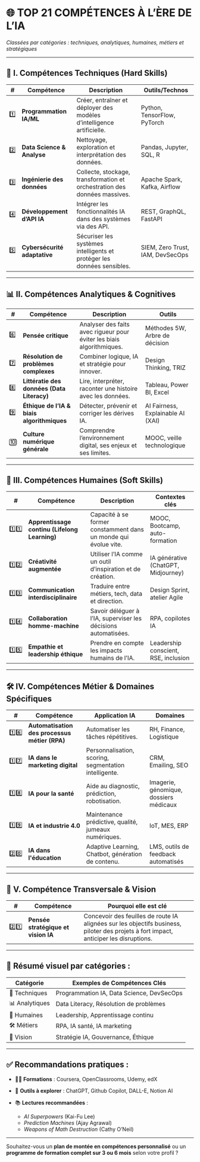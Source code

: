 # 🌐 TOP 21 COMPÉTENCES À L’ÈRE DE L’IA

*Classées par catégories : techniques, analytiques, humaines, métiers et stratégiques*

---

## 🧠 I. Compétences Techniques (Hard Skills)

| #   | Compétence                   | Description                                                               | Outils/Technos                   |
| --- | ---------------------------- | ------------------------------------------------------------------------- | -------------------------------- |
| 1️⃣ | **Programmation IA/ML**      | Créer, entraîner et déployer des modèles d’intelligence artificielle.     | Python, TensorFlow, PyTorch      |
| 2️⃣ | **Data Science & Analyse**   | Nettoyage, exploration et interprétation des données.                     | Pandas, Jupyter, SQL, R          |
| 3️⃣ | **Ingénierie des données**   | Collecte, stockage, transformation et orchestration des données massives. | Apache Spark, Kafka, Airflow     |
| 4️⃣ | **Développement d’API IA**   | Intégrer les fonctionnalités IA dans des systèmes via des API.            | REST, GraphQL, FastAPI           |
| 5️⃣ | **Cybersécurité adaptative** | Sécuriser les systèmes intelligents et protéger les données sensibles.    | SIEM, Zero Trust, IAM, DevSecOps |

---

## 📊 II. Compétences Analytiques & Cognitives

| #   | Compétence                                 | Description                                                           | Outils                            |
| --- | ------------------------------------------ | --------------------------------------------------------------------- | --------------------------------- |
| 6️⃣ | **Pensée critique**                        | Analyser des faits avec rigueur pour éviter les biais algorithmiques. | Méthodes 5W, Arbre de décision    |
| 7️⃣ | **Résolution de problèmes complexes**      | Combiner logique, IA et stratégie pour innover.                       | Design Thinking, TRIZ             |
| 8️⃣ | **Littératie des données (Data Literacy)** | Lire, interpréter, raconter une histoire avec les données.            | Tableau, Power BI, Excel          |
| 9️⃣ | **Éthique de l’IA & biais algorithmiques** | Détecter, prévenir et corriger les dérives IA.                        | AI Fairness, Explainable AI (XAI) |
| 🔟  | **Culture numérique générale**             | Comprendre l’environnement digital, ses enjeux et ses limites.        | MOOC, veille technologique        |

---

## 🧬 III. Compétences Humaines (Soft Skills)

| #      | Compétence                                    | Description                                                     | Contextes clés                       |
| ------ | --------------------------------------------- | --------------------------------------------------------------- | ------------------------------------ |
| 1️⃣1️⃣ | **Apprentissage continu (Lifelong Learning)** | Capacité à se former constamment dans un monde qui évolue vite. | MOOC, Bootcamp, auto-formation       |
| 1️⃣2️⃣ | **Créativité augmentée**                      | Utiliser l’IA comme un outil d’inspiration et de création.      | IA générative (ChatGPT, Midjourney)  |
| 1️⃣3️⃣ | **Communication interdisciplinaire**          | Traduire entre métiers, tech, data et direction.                | Design Sprint, atelier Agile         |
| 1️⃣4️⃣ | **Collaboration homme-machine**               | Savoir déléguer à l’IA, superviser les décisions automatisées.  | RPA, copilotes IA                    |
| 1️⃣5️⃣ | **Empathie et leadership éthique**            | Prendre en compte les impacts humains de l’IA.                  | Leadership conscient, RSE, inclusion |

---

## 🛠 IV. Compétences Métier & Domaines Spécifiques

| #      | Compétence                                    | Application IA                                        | Domaines                               |
| ------ | --------------------------------------------- | ----------------------------------------------------- | -------------------------------------- |
| 1️⃣6️⃣ | **Automatisation des processus métier (RPA)** | Automatiser les tâches répétitives.                   | RH, Finance, Logistique                |
| 1️⃣7️⃣ | **IA dans le marketing digital**              | Personnalisation, scoring, segmentation intelligente. | CRM, Emailing, SEO                     |
| 1️⃣8️⃣ | **IA pour la santé**                          | Aide au diagnostic, prédiction, robotisation.         | Imagerie, génomique, dossiers médicaux |
| 1️⃣9️⃣ | **IA et industrie 4.0**                       | Maintenance prédictive, qualité, jumeaux numériques.  | IoT, MES, ERP                          |
| 2️⃣0️⃣ | **IA dans l'éducation**                       | Adaptive Learning, Chatbot, génération de contenu.    | LMS, outils de feedback automatisés    |

---

## 🧭 V. Compétence Transversale & Vision

| #      | Compétence                          | Pourquoi elle est clé                                                                                                                 |
| ------ | ----------------------------------- | ------------------------------------------------------------------------------------------------------------------------------------- |
| 2️⃣1️⃣ | **Pensée stratégique et vision IA** | Concevoir des feuilles de route IA alignées sur les objectifs business, piloter des projets à fort impact, anticiper les disruptions. |

---

## 🧩 Résumé visuel par catégories :

| Catégorie      | Exemples de Compétences Clés              |
| -------------- | ----------------------------------------- |
| 🧠 Techniques  | Programmation IA, Data Science, DevSecOps |
| 📊 Analytiques | Data Literacy, Résolution de problèmes    |
| 🧬 Humaines    | Leadership, Apprentissage continu         |
| 🛠 Métiers     | RPA, IA santé, IA marketing               |
| 🧭 Vision      | Stratégie IA, Gouvernance, Éthique        |

---

## ✅ Recommandations pratiques :

* 👨‍🎓 **Formations** : Coursera, OpenClassrooms, Udemy, edX
* 🧰 **Outils à explorer** : ChatGPT, Github Copilot, DALL-E, Notion AI
* 📚 **Lectures recommandées** :

  * *AI Superpowers* (Kai-Fu Lee)
  * *Prediction Machines* (Ajay Agrawal)
  * *Weapons of Math Destruction* (Cathy O’Neil)

---

Souhaitez-vous un **plan de montée en compétences personnalisé** ou un **programme de formation complet sur 3 ou 6 mois** selon votre profil ?
